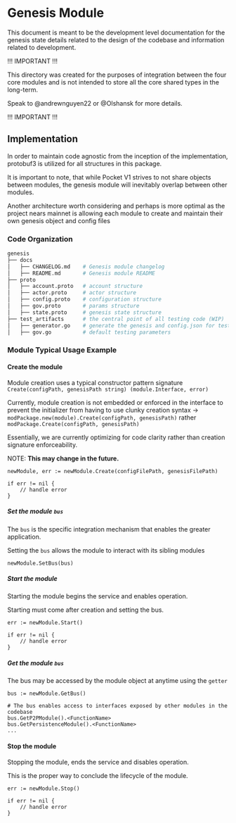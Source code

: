 # Genesis Module

This document is meant to be the development level documentation for the genesis state details related to the design of the codebase and information related to development.

!!! IMPORTANT !!!

This directory was created for the purposes of integration between the four core modules and is
not intended to store all the core shared types in the long-term.

Speak to @andrewnguyen22 or @Olshansk for more details.

!!! IMPORTANT !!!

## Implementation

In order to maintain code agnostic from the inception of the implementation, protobuf3 is utilized for all structures in this package.

It is important to note, that while Pocket V1 strives to not share objects between modules, the genesis module will inevitably overlap between other modules.

Another architecture worth considering and perhaps is more optimal as the project nears mainnet is allowing each module to create and maintain their own genesis object and config files

### Code Organization

```bash
genesis
├── docs
│   ├── CHANGELOG.md    # Genesis module changelog
│   ├── README.md       # Genesis module README
├── proto
│   ├── account.proto   # account structure
│   ├── actor.proto     # actor structure
│   ├── config.proto    # configuration structure
│   ├── gov.proto       # params structure
│   ├── state.proto     # genesis state structure
├── test_artifacts      # the central point of all testing code (WIP)
│   ├── generator.go    # generate the genesis and config.json for tests and build
│   ├── gov.go          # default testing parameters

```

### Module Typical Usage Example

#### Create the module

Module creation uses a typical constructor pattern signature `Create(configPath, genesisPath string) (module.Interface, error)`

Currently, module creation is not embedded or enforced in the interface to prevent the initializer from having to use 
clunky creation syntax -> `modPackage.new(module).Create(configPath, genesisPath)` rather `modPackage.Create(configPath, genesisPath)`

Essentially, we are currently optimizing for code clarity rather than creation signature enforceability.

NOTE: **This may change in the future.**

```golang
newModule, err := newModule.Create(configFilePath, genesisFilePath)

if err != nil {
	// handle error
}
```

##### Set the module `bus`

The `bus` is the specific integration mechanism that enables the greater application.

Setting the `bus` allows the module to interact with its sibling modules

```golang
newModule.SetBus(bus)
```

##### Start the module

Starting the module begins the service and enables operation.

Starting must come after creation and setting the bus.

```golang
err := newModule.Start()

if err != nil {
	// handle error
}
```

##### Get the module `bus`

The bus may be accessed by the module object at anytime using the `getter`

```golang
bus := newModule.GetBus()

# The bus enables access to interfaces exposed by other modules in the codebase
bus.GetP2PModule().<FunctionName>
bus.GetPersistenceModule().<FunctionName>
...
```

#### Stop the module

Stopping the module, ends the service and disables operation.

This is the proper way to conclude the lifecycle of the module.

```golang
err := newModule.Stop()

if err != nil {
	// handle error
}
```